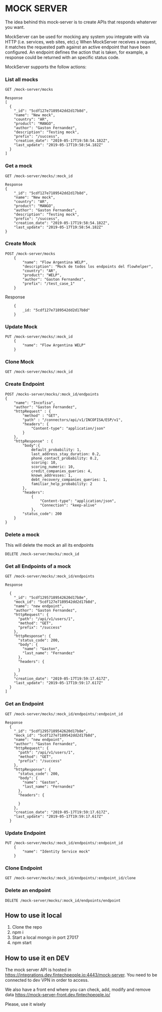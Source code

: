 # MOCK SERVER

The idea behind this mock-server is to create APIs that responds whaterver you want.

MockServer can be used for mocking any system you integrate with via HTTP (i.e. services, web sites, etc).ç
When MockServer receives a request, it matches the requested path against an active endpoint that have been configured.
An endpoint defines the action that is taken, for example, a response could be returned with an specific status code.

MockServer supports the follow actions:


### List all mocks

````
GET /mock-server/mocks

Response
[
  {
    "_id": "5cdf127e7189542dd2d17b8d",
    "name": "New mock",
    "country": "AR",
    "product": "MANGO",
    "author": "Gaston Fernandez",
    "description": "Testing mock",
    "prefix": "/success",
    "creation_date": "2019-05-17T19:58:54.182Z",
    "last_update": "2019-05-17T19:58:54.182Z"
  }
]
````

### Get a mock

````
GET /mock-server/mocks/:mock_id

Response
{
	"_id": "5cdf127e7189542dd2d17b8d",
	"name": "New mock",
	"country": "AR",
	"product": "MANGO",
	"author": "Gaston Fernandez",
	"description": "Testing mock",
	"prefix": "/success",
	"creation_date": "2019-05-17T19:58:54.182Z",
	"last_update": "2019-05-17T19:58:54.182Z"
}
````

### Create Mock

````
POST /mock-server/mocks
    {
        "name": "Flow Argentina WELP",
        "description": "Mock de todos los endpoints del flowhelper",
        "country": "AR",
        "product": "WELP",
        "author": "Gaston Fernandez",
		"prefix": "/test_case_1"
    }
````

Response
````
	{
		_id: "5cdf127e7189542dd2d17b8d"
	}
````

### Update Mock

````
PUT /mock-server/mocks/:mock_id
    {
        "name": "Flow Argentina WELP"
    }
````

### Clone Mock
````
GET /mock-server/mocks/:mock_id
````

### Create Endpoint

````
POST /mocks-server/mocks/:mock_id/endpoints
{
	"name": "Incofisa",
	"author": "Gaston Fernandez",
	"httpRequest" : {
    	"method" : "GET",
    	"path" : "/connectors/api/v1/INCOFISA/ESP/v1",
    	"headers": {
			"Content-type": "application/json"
		}
	},
	"httpResponse" : {
		"body":{
			default_probability: 1,
			last_address_stay_duration: 0.2,
			phone_contact_probability: 0.2,
			scoring: 10,
			scoring_numeric: 10,
			credit_companies_queries: 4,
			known_addresses: 1,
			debt_recovery_companies_queries: 1,
			familiar_help_probability: 2
		},
		"headers": 
    		{
    			"Content-type": "application/json",
    			"Connection": "keep-alive"
    		},
		"status_code": 200
    }
}
````

### Delete a mock

This will delete the mock an all its endpoints 

````
DELETE /mock-server/mocks/:mock_id
````

### Get all Endpoints of a mock

````
GET /mock-server/mocks/:mock_id/endpoints

Response

  {
    "_id": "5cdf12957189542620d17b8e",
    "mock_id": "5cdf127e7189542dd2d17b8d",
    "name": "new endpoint",
    "author": "Gaston Fernandez",
    "httpRequest": {
      "path": "/api/v1/users/1",
      "method": "GET",
      "prefix": "/success"
    },
    "httpResponse": {
      "status_code": 200,
      "body": {
        "name": "Gaston",
        "last_name": "Fernandez"
      },
      "headers": {
        
      }
    },
    "creation_date": "2019-05-17T19:59:17.617Z",
    "last_update": "2019-05-17T19:59:17.617Z"
  }
]
````

### Get an Endpoint

````
GET /mock-server/mocks/:mock_id/endpoints/:endpoint_id

Response
  {
    "_id": "5cdf12957189542620d17b8e",
    "mock_id": "5cdf127e7189542dd2d17b8d",
    "name": "new endpoint",
    "author": "Gaston Fernandez",
    "httpRequest": {
      "path": "/api/v1/users/1",
      "method": "GET",
      "prefix": "/success"
    },
    "httpResponse": {
      "status_code": 200,
      "body": {
        "name": "Gaston",
        "last_name": "Fernandez"
      },
      "headers": {
        
      }
    },
    "creation_date": "2019-05-17T19:59:17.617Z",
    "last_update": "2019-05-17T19:59:17.617Z"
  }
````

### Update Endpoint
````
PUT /mock-server/mocks/:mock_id/endpoints/:endpoint_id
    {
        "name": "Identity Service mock"
    }
````

### Clone Endpoint
````
GET /mock-server/mocks/:mock_id/endpoints/:endpoint_id/clone
````

### Delete an endpoint

````
DELETE /mock-server/mocks/:mock_id/endpoints/endpoint
````

## How to use it local

1. Clone the repo
2. npm i
3. Start a local mongo in port 27017
4. npm start


## How to use it en DEV

The mock server API is hosted in https://integrations.dev.fintechpeople.io:4443/mock-server. 
You need to be connected to dev VPN in order to access.

We also have a front end where you can check, add, modify and remove data
https://mock-server-front.dev.fintechpeople.io/

Please, use it wisely